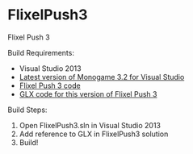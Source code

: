 FlixelPush3
===========

Flixel Push 3

Build Requirements:
* Visual Studio 2013
* [Latest version of Monogame 3.2 for Visual Studio](http://teamcity.monogame.net/viewLog.html?buildTypeId=MonoGame_DevelopWin&buildId=lastSuccessful&tab=artifacts&buildBranch=%3Cdefault%3E&guest=1#!ossgocr)
* [Flixel Push 3 code](https://github.com/golf1052/FlixelPush3/tree/5605304e75fd28c46a79e277bd0a1372326a0eac)
* [GLX code for this version of Flixel Push 3](https://github.com/golf1052/GLX/tree/9f7bff52297858ea825d214c791f610d3b28717d)

Build Steps:
1. Open FlixelPush3.sln in Visual Studio 2013
2. Add reference to GLX in FlixelPush3 solution
3. Build!
